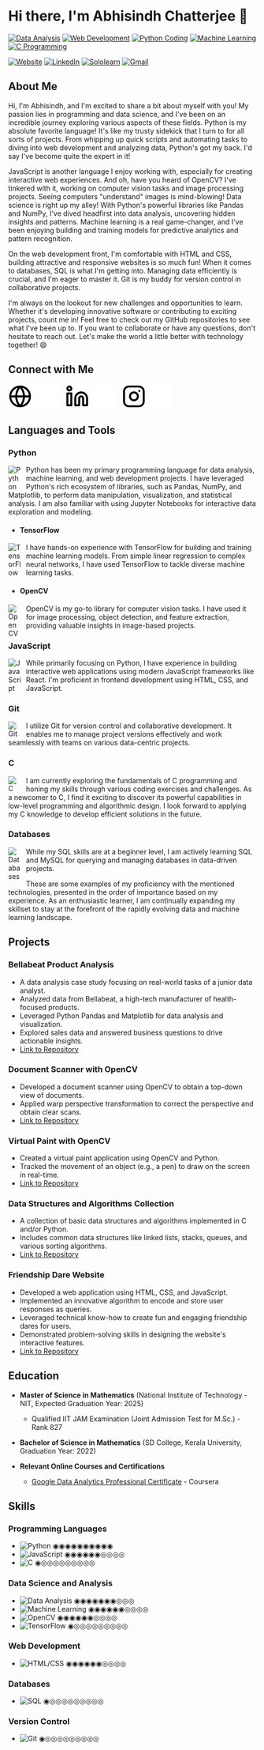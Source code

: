 # Hi there, I'm Abhisindh Chatterjee 👋

[![Data Analysis](https://img.shields.io/badge/-Data%20Analysis-brightgreen)](https://abhisindh.netlify.app/)
[![Web Development](https://img.shields.io/badge/-Web%20Development-green)](https://abhisindh.netlify.app/)
[![Python Coding](https://img.shields.io/badge/-Python%20Coding-brightgreen)](https://abhisindh.netlify.app/)
[![Machine Learning](https://img.shields.io/badge/-Machine%20Learning-green)](https://abhisindh.netlify.app/)
[![C Programming](https://img.shields.io/badge/-C%20Programming-brightgreen)](https://abhisindh.netlify.app/)

[![Website](https://img.shields.io/badge/Website-000000?style=for-the-badge&logo=About.me&logoColor=white)](https://abhisindh.netlify.app)
[![LinkedIn](https://img.shields.io/badge/LinkedIn-0077B5?style=for-the-badge&logo=linkedin&logoColor=white)](https://www.linkedin.com/in/abhisindh)
[![Sololearn](https://img.shields.io/badge/-Sololearn-3a464b?style=for-the-badge&logo=Sololearn&logoColor=white)](https://www.sololearn.com/profile/10572241)
[![Gmail](https://img.shields.io/badge/Gmail-D14836?style=for-the-badge&logo=gmail&logoColor=white)](mailto:abhisindh123@gmail.com)

## About Me

Hi, I'm Abhisindh, and I'm excited to share a bit about myself with you! My passion lies in programming and data science, and I've been on an incredible journey exploring various aspects of these fields. Python is my absolute favorite language! It's like my trusty sidekick that I turn to for all sorts of projects. From whipping up quick scripts and automating tasks to diving into web development and analyzing data, Python's got my back. I'd say I've become quite the expert in it!

JavaScript is another language I enjoy working with, especially for creating interactive web experiences. And oh, have you heard of OpenCV? I've tinkered with it, working on computer vision tasks and image processing projects. Seeing computers "understand" images is mind-blowing! Data science is right up my alley! With Python's powerful libraries like Pandas and NumPy, I've dived headfirst into data analysis, uncovering hidden insights and patterns. Machine learning is a real game-changer, and I've been enjoying building and training models for predictive analytics and pattern recognition.

On the web development front, I'm comfortable with HTML and CSS, building attractive and responsive websites is so much fun! When it comes to databases, SQL is what I'm getting into. Managing data efficiently is crucial, and I'm eager to master it. Git is my buddy for version control in collaborative projects.

I'm always on the lookout for new challenges and opportunities to learn. Whether it's developing innovative software or contributing to exciting projects, count me in! Feel free to check out my GitHub repositories to see what I've been up to. If you want to collaborate or have any questions, don't hesitate to reach out. Let's make the world a little better with technology together! 😄


## Connect with Me

[![website](./img/globe-light.svg)](https://abhisindh.netlify.app/#gh-light-mode-only)
[![website](./img/globe-dark.svg)](https://abhisindh.netlify.app/#gh-dark-mode-only)
&nbsp;&nbsp;
[![website](./img/linkedin-light.svg)](https://www.linkedin.com/in/abhisindh#gh-light-mode-only)
[![website](./img/linkedin-dark.svg)](https://www.linkedin.com/in/abhisindh#gh-dark-mode-only)
&nbsp;&nbsp;
[![website](./img/instagram-light.svg)](https://instagram.com/abhisindh#gh-light-mode-only)
[![website](./img/instagram-dark.svg)](https://instagram.com/abhisindh#gh-dark-mode-only)

## Languages and Tools

### Python

[<img align="left" alt="Python" width="26px" src="https://upload.wikimedia.org/wikipedia/commons/c/c3/Python-logo-notext.svg" style="padding-right:10px;" />](https://www.python.org/)

Python has been my primary programming language for data analysis, machine learning, and web development projects. I have leveraged Python's rich ecosystem of libraries, such as Pandas, NumPy, and Matplotlib, to perform data manipulation, visualization, and statistical analysis. I am also familiar with using Jupyter Notebooks for interactive data exploration and modeling.

- #### TensorFlow

[<img align="left" alt="TensorFlow" width="26px" src="https://upload.wikimedia.org/wikipedia/commons/thumb/2/2d/Tensorflow_logo.svg/115px-Tensorflow_logo.svg.png?20170429160244" style="padding-right:10px;" />](https://www.tensorflow.org/)

I have hands-on experience with TensorFlow for building and training machine learning models. From simple linear regression to complex neural networks, I have used TensorFlow to tackle diverse machine learning tasks.

- #### OpenCV

[<img align="left" alt="OpenCV" width="26px" src="https://opencv.org/wp-content/uploads/2022/05/logo.png" style="padding-right:10px;"/>](https://opencv.org/)

OpenCV is my go-to library for computer vision tasks. I have used it for image processing, object detection, and feature extraction, providing valuable insights in image-based projects.

### JavaScript

[<img align="left" alt="JavaScript" width="26px" src="https://upload.wikimedia.org/wikipedia/commons/6/6a/JavaScript-logo.png" style="padding-right:10px;" />](https://www.javascript.com/)

While primarily focusing on Python, I have experience in building interactive web applications using modern JavaScript frameworks like React. I'm proficient in frontend development using HTML, CSS, and JavaScript.

### Git

[<img align="left" alt="Git" width="26px" src="https://cdn.jsdelivr.net/gh/devicons/devicon/icons/git/git-original.svg" style="padding-right:10px;" />](https://git-scm.com/)

I utilize Git for version control and collaborative development. It enables me to manage project versions effectively and work seamlessly with teams on various data-centric projects.

### C

[<img align="left" alt="C" width="26px" src="https://cdn.jsdelivr.net/gh/devicons/devicon/icons/c/c-original.svg" style="padding-right:10px;" />](https://en.wikipedia.org/wiki/C_(programming_language))

I am currently exploring the fundamentals of C programming and honing my skills through various coding exercises and challenges. As a newcomer to C, I find it exciting to discover its powerful capabilities in low-level programming and algorithmic design. I look forward to applying my C knowledge to develop efficient solutions in the future.

### Databases

[<img align="left" alt="Databases" width="26px" src="https://img.icons8.com/ios/50/000000/database.png" style="padding-right:10px;" />](https://www.mysql.com/)

While my SQL skills are at a beginner level, I am actively learning SQL and MySQL for querying and managing databases in data-driven projects.

These are some examples of my proficiency with the mentioned technologies, presented in the order of importance based on my experience. As an enthusiastic learner, I am continually expanding my skillset to stay at the forefront of the rapidly evolving data and machine learning landscape.


## Projects

### Bellabeat Product Analysis
- A data analysis case study focusing on real-world tasks of a junior data analyst.
- Analyzed data from Bellabeat, a high-tech manufacturer of health-focused products.
- Leveraged Python Pandas and Matplotlib for data analysis and visualization.
- Explored sales data and answered business questions to drive actionable insights.
- [Link to Repository](https://github.com/abhisindh/Bellabeat_Product_Analysis)

### Document Scanner with OpenCV
- Developed a document scanner using OpenCV to obtain a top-down view of documents.
- Applied warp perspective transformation to correct the perspective and obtain clear scans.
- [Link to Repository](https://github.com/abhisindh/document-scanner)

### Virtual Paint with OpenCV
- Created a virtual paint application using OpenCV and Python.
- Tracked the movement of an object (e.g., a pen) to draw on the screen in real-time.
- [Link to Repository](https://github.com/abhisindh/Virtual-Paint)

### Data Structures and Algorithms Collection
- A collection of basic data structures and algorithms implemented in C and/or Python.
- Includes common data structures like linked lists, stacks, queues, and various sorting algorithms.
- [Link to Repository](https://github.com/abhisindh/Data-Structures-and-Algorithms)

### Friendship Dare Website
- Developed a web application using HTML, CSS, and JavaScript.
- Implemented an innovative algorithm to encode and store user responses as queries.
- Leveraged technical know-how to create fun and engaging friendship dares for users.
- Demonstrated problem-solving skills in designing the website's interactive features.
- [Link to Repository](https://github.com/abhisindh/friendship-dare)

## Education

- **Master of Science in Mathematics** (National Institute of Technology - NIT, Expected Graduation Year: 2025)
  - Qualified IIT JAM Examination (Joint Admission Test for M.Sc.) - Rank 827

- **Bachelor of Science in Mathematics** (SD College, Kerala University, Graduation Year: 2022)

- **Relevant Online Courses and Certifications**
  - [Google Data Analytics Professional Certificate](https://www.coursera.org/professional-certificates/google-data-analytics) - Coursera


## Skills
### Programming Languages
- ![Python](https://img.shields.io/badge/Python-Advanced-brightgreen) ◉◉◉◉◉◉◉◉◉◉
- ![JavaScript](https://img.shields.io/badge/JavaScript-Intermediate-yellow) ◉◉◉◉◉◉◎◎◎◎
- ![C](https://img.shields.io/badge/C-Beginner-red) ◉◎◎◎◎◎◎◎◎◎

### Data Science and Analysis
- ![Data Analysis](https://img.shields.io/badge/Data%20Analysis-Intermediate-yellow) ◉◉◉◉◉◉◉◎◎◎
- ![Machine Learning](https://img.shields.io/badge/Machine%20Learning-Intermediate-yellow) ◉◉◉◉◉◉◎◎◎◎
- ![OpenCV](https://img.shields.io/badge/OpenCV-Intermediate-yellow) ◉◉◉◉◉◉◎◎◎◎
- ![TensorFlow](https://img.shields.io/badge/TensorFlow-Beginner-red) ◉◎◎◎◎◎◎◎◎◎

### Web Development
- ![HTML/CSS](https://img.shields.io/badge/HTML%2FCSS-Intermediate-yellow) ◉◉◉◉◉◉◎◎◎◎

### Databases
- ![SQL](https://img.shields.io/badge/SQL-Beginner-red) ◉◎◎◎◎◎◎◎◎◎

### Version Control
- ![Git](https://img.shields.io/badge/Git-Beginner-red) ◉◎◎◎◎◎◎◎◎◎










